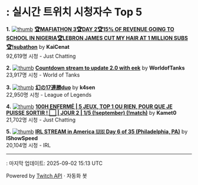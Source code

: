 # : 실시간 트위치 시청자수 Top 5

**1.** [![thumb](https://static-cdn.jtvnw.net/previews-ttv/live_user_kaicenat-320x180.jpg)](https://twitch.tv/KaiCenat)
**[🏆MAFIATHON 3🏆DAY 2🏆15% OF REVENUE GOING TO SCHOOL IN NIGERIA🏆LEBRON JAMES CUT MY HAIR AT 1 MILLION SUBS🏆!subathon](https://twitch.tv/KaiCenat)** by **KaiCenat**<br>92,619명 시청  - Just Chatting

**2.** [![thumb](https://static-cdn.jtvnw.net/previews-ttv/live_user_worldoftanks-320x180.jpg)](https://twitch.tv/WorldofTanks)
**[Countdown stream to update 2.0 with eek](https://twitch.tv/WorldofTanks)** by **WorldofTanks**<br>23,917명 시청  - World of Tanks

**3.** [![thumb](https://static-cdn.jtvnw.net/previews-ttv/live_user_k4sen-320x180.jpg)](https://twitch.tv/k4sen)
**[幻の17連勝duo](https://twitch.tv/k4sen)** by **k4sen**<br>22,950명 시청  - League of Legends

**4.** [![thumb](https://static-cdn.jtvnw.net/previews-ttv/live_user_kamet0-320x180.jpg)](https://twitch.tv/Kamet0)
**[100H ENFERMÉ | 5 JEUX, TOP 1 OU RIEN, POUR QUE JE PUISSE SORTIR ! ⬜️ | JOUR 2 | 1/5 (!september) (!match)](https://twitch.tv/Kamet0)** by **Kamet0**<br>21,702명 시청  - Just Chatting

**5.** [![thumb](https://static-cdn.jtvnw.net/previews-ttv/live_user_ishowspeed-320x180.jpg)](https://twitch.tv/IShowSpeed)
**[IRL STREAM in America 🇺🇸 Day 6 of 35 (Philadelphia, PA)](https://twitch.tv/IShowSpeed)** by **IShowSpeed**<br>20,104명 시청  - IRL


---
: 마지막 업데이트: 2025-09-02 15:13 UTC

Powered by [Twitch API](https://dev.twitch.tv/docs/api/reference) · 자동화 봇